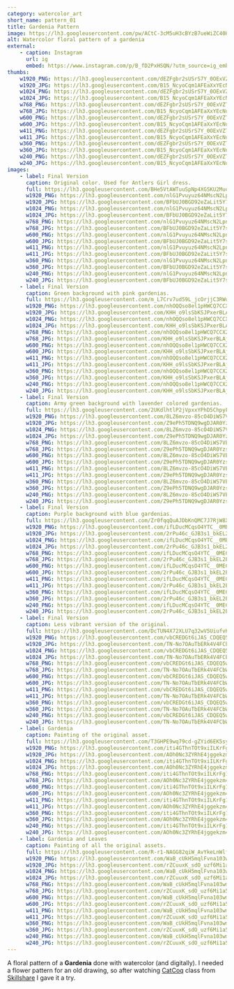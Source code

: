 ```yaml
---
category: watercolor_art
short_name: pattern_01
title: Gardenia Pattern
image: https://lh3.googleusercontent.com/pw/ACtC-3cM5uH3cBYzB7ueWiZC40HmmyQd-VKJh84hPpPLcG5cXKqHKLkFrg0Lcep0dl6tdDDLsVEIdXJVnP0a9LpVI3BvBH95cpzVcwNyktLvCK8l6qpYabGJ_oy_fTgF6xWuUUMV_dk_R1lIFPA9bvvnZOOj=w1200-h630-no?authuser=0
alt: Watercolor floral pattern of a gardenia
external:
    - caption: Instagram
      url: ig
      embed: https://www.instagram.com/p/B_fD2PxHSQN/?utm_source=ig_embed&amp;utm_campaign=loading
thumbs:
    w1920_PNG: https://lh3.googleusercontent.com/dEZFgbr2sUSrS7Y_0OExVZT9U8Fh8CSYrR009sWjqLP7NjZLcsEzZA-RMBz1YM0q11Hu9uvRugAgJZCo42P_0Qjr5museYuZJJnwbHICEcb3pdkljYqhzLg80jf9JatyUDm-j9Yi_Q=w355
    w1920_JPG: https://lh3.googleusercontent.com/B15_NcyoCqm1AFEaXxYEcNuTRKalsi0_0Vtjm8yrkH8t6y7nckd771kZ0fAhb4IbWcQgRWZOfu4xAK3DnAGcpzECb6TQwjEGlaMi0TLNaODX46qmYCGGHAtmeAfVHK8UDbfPLci10w=w355
    w1024_PNG: https://lh3.googleusercontent.com/dEZFgbr2sUSrS7Y_0OExVZT9U8Fh8CSYrR009sWjqLP7NjZLcsEzZA-RMBz1YM0q11Hu9uvRugAgJZCo42P_0Qjr5museYuZJJnwbHICEcb3pdkljYqhzLg80jf9JatyUDm-j9Yi_Q=w284
    w1024_JPG: https://lh3.googleusercontent.com/B15_NcyoCqm1AFEaXxYEcNuTRKalsi0_0Vtjm8yrkH8t6y7nckd771kZ0fAhb4IbWcQgRWZOfu4xAK3DnAGcpzECb6TQwjEGlaMi0TLNaODX46qmYCGGHAtmeAfVHK8UDbfPLci10w=w284
    w768_PNG: https://lh3.googleusercontent.com/dEZFgbr2sUSrS7Y_0OExVZT9U8Fh8CSYrR009sWjqLP7NjZLcsEzZA-RMBz1YM0q11Hu9uvRugAgJZCo42P_0Qjr5museYuZJJnwbHICEcb3pdkljYqhzLg80jf9JatyUDm-j9Yi_Q=w213
    w768_JPG: https://lh3.googleusercontent.com/B15_NcyoCqm1AFEaXxYEcNuTRKalsi0_0Vtjm8yrkH8t6y7nckd771kZ0fAhb4IbWcQgRWZOfu4xAK3DnAGcpzECb6TQwjEGlaMi0TLNaODX46qmYCGGHAtmeAfVHK8UDbfPLci10w=w213
    w600_PNG: https://lh3.googleusercontent.com/dEZFgbr2sUSrS7Y_0OExVZT9U8Fh8CSYrR009sWjqLP7NjZLcsEzZA-RMBz1YM0q11Hu9uvRugAgJZCo42P_0Qjr5museYuZJJnwbHICEcb3pdkljYqhzLg80jf9JatyUDm-j9Yi_Q=w166
    w600_JPG: https://lh3.googleusercontent.com/B15_NcyoCqm1AFEaXxYEcNuTRKalsi0_0Vtjm8yrkH8t6y7nckd771kZ0fAhb4IbWcQgRWZOfu4xAK3DnAGcpzECb6TQwjEGlaMi0TLNaODX46qmYCGGHAtmeAfVHK8UDbfPLci10w=w166
    w411_PNG: https://lh3.googleusercontent.com/dEZFgbr2sUSrS7Y_0OExVZT9U8Fh8CSYrR009sWjqLP7NjZLcsEzZA-RMBz1YM0q11Hu9uvRugAgJZCo42P_0Qjr5museYuZJJnwbHICEcb3pdkljYqhzLg80jf9JatyUDm-j9Yi_Q=w114
    w411_JPG: https://lh3.googleusercontent.com/B15_NcyoCqm1AFEaXxYEcNuTRKalsi0_0Vtjm8yrkH8t6y7nckd771kZ0fAhb4IbWcQgRWZOfu4xAK3DnAGcpzECb6TQwjEGlaMi0TLNaODX46qmYCGGHAtmeAfVHK8UDbfPLci10w=w114
    w360_PNG: https://lh3.googleusercontent.com/dEZFgbr2sUSrS7Y_0OExVZT9U8Fh8CSYrR009sWjqLP7NjZLcsEzZA-RMBz1YM0q11Hu9uvRugAgJZCo42P_0Qjr5museYuZJJnwbHICEcb3pdkljYqhzLg80jf9JatyUDm-j9Yi_Q=w100
    w360_JPG: https://lh3.googleusercontent.com/B15_NcyoCqm1AFEaXxYEcNuTRKalsi0_0Vtjm8yrkH8t6y7nckd771kZ0fAhb4IbWcQgRWZOfu4xAK3DnAGcpzECb6TQwjEGlaMi0TLNaODX46qmYCGGHAtmeAfVHK8UDbfPLci10w=w100
    w240_PNG: https://lh3.googleusercontent.com/dEZFgbr2sUSrS7Y_0OExVZT9U8Fh8CSYrR009sWjqLP7NjZLcsEzZA-RMBz1YM0q11Hu9uvRugAgJZCo42P_0Qjr5museYuZJJnwbHICEcb3pdkljYqhzLg80jf9JatyUDm-j9Yi_Q=w66
    w240_JPG: https://lh3.googleusercontent.com/B15_NcyoCqm1AFEaXxYEcNuTRKalsi0_0Vtjm8yrkH8t6y7nckd771kZ0fAhb4IbWcQgRWZOfu4xAK3DnAGcpzECb6TQwjEGlaMi0TLNaODX46qmYCGGHAtmeAfVHK8UDbfPLci10w=w66
images:
    - label: Final Version
      caption: Original color. Used for Antlers Girl dress.
      full: https://lh3.googleusercontent.com/BHe5VtAWTuuSpNp4XGSKU2MuoNHASNq8VNiIYatOfdiJaFswsgkB2nIC3PavlWys_UHGz1u9ydpnN5SWsLmNGrc8X3pMVILrRvjLZSbIAVuCcTD6T9mzfh9rzdJzrem7sR-hdvh7Hw=w1080-h1080
      w1920_PNG: https://lh3.googleusercontent.com/nlG1Pvuyuz64NMscN2LpnHXHVRIDXXSVg1ltvqxwmdb01RK0NA94e9_ln4UdH40xC8hoHBzYXUbvi7WrC1IwJ9ikJO85FGL19Vt7rTbF34rT6NsJWgd3bREot9CwKkkB_LoDyZn3eA=w850
      w1920_JPG: https://lh3.googleusercontent.com/BFbUJ0BGD92eZaLit5Y7szHSNsIEZDwU37WEWLG0xcHDUyGxn1TV7vskvzjja4xdVUvQLbXlrtOWLmDxhzbUQj9MusA0bnVfT-aZOyn2HATA39qyYyn_fjdgig-k24UZgBxjaLYjzA=w850
      w1024_PNG: https://lh3.googleusercontent.com/nlG1Pvuyuz64NMscN2LpnHXHVRIDXXSVg1ltvqxwmdb01RK0NA94e9_ln4UdH40xC8hoHBzYXUbvi7WrC1IwJ9ikJO85FGL19Vt7rTbF34rT6NsJWgd3bREot9CwKkkB_LoDyZn3eA=w711
      w1024_JPG: https://lh3.googleusercontent.com/BFbUJ0BGD92eZaLit5Y7szHSNsIEZDwU37WEWLG0xcHDUyGxn1TV7vskvzjja4xdVUvQLbXlrtOWLmDxhzbUQj9MusA0bnVfT-aZOyn2HATA39qyYyn_fjdgig-k24UZgBxjaLYjzA=w711
      w768_PNG: https://lh3.googleusercontent.com/nlG1Pvuyuz64NMscN2LpnHXHVRIDXXSVg1ltvqxwmdb01RK0NA94e9_ln4UdH40xC8hoHBzYXUbvi7WrC1IwJ9ikJO85FGL19Vt7rTbF34rT6NsJWgd3bREot9CwKkkB_LoDyZn3eA=w533
      w768_JPG: https://lh3.googleusercontent.com/BFbUJ0BGD92eZaLit5Y7szHSNsIEZDwU37WEWLG0xcHDUyGxn1TV7vskvzjja4xdVUvQLbXlrtOWLmDxhzbUQj9MusA0bnVfT-aZOyn2HATA39qyYyn_fjdgig-k24UZgBxjaLYjzA=w533
      w600_PNG: https://lh3.googleusercontent.com/nlG1Pvuyuz64NMscN2LpnHXHVRIDXXSVg1ltvqxwmdb01RK0NA94e9_ln4UdH40xC8hoHBzYXUbvi7WrC1IwJ9ikJO85FGL19Vt7rTbF34rT6NsJWgd3bREot9CwKkkB_LoDyZn3eA=w416
      w600_JPG: https://lh3.googleusercontent.com/BFbUJ0BGD92eZaLit5Y7szHSNsIEZDwU37WEWLG0xcHDUyGxn1TV7vskvzjja4xdVUvQLbXlrtOWLmDxhzbUQj9MusA0bnVfT-aZOyn2HATA39qyYyn_fjdgig-k24UZgBxjaLYjzA=w416
      w411_PNG: https://lh3.googleusercontent.com/nlG1Pvuyuz64NMscN2LpnHXHVRIDXXSVg1ltvqxwmdb01RK0NA94e9_ln4UdH40xC8hoHBzYXUbvi7WrC1IwJ9ikJO85FGL19Vt7rTbF34rT6NsJWgd3bREot9CwKkkB_LoDyZn3eA=w285
      w411_JPG: https://lh3.googleusercontent.com/BFbUJ0BGD92eZaLit5Y7szHSNsIEZDwU37WEWLG0xcHDUyGxn1TV7vskvzjja4xdVUvQLbXlrtOWLmDxhzbUQj9MusA0bnVfT-aZOyn2HATA39qyYyn_fjdgig-k24UZgBxjaLYjzA=w285
      w360_PNG: https://lh3.googleusercontent.com/nlG1Pvuyuz64NMscN2LpnHXHVRIDXXSVg1ltvqxwmdb01RK0NA94e9_ln4UdH40xC8hoHBzYXUbvi7WrC1IwJ9ikJO85FGL19Vt7rTbF34rT6NsJWgd3bREot9CwKkkB_LoDyZn3eA=w250
      w360_JPG: https://lh3.googleusercontent.com/BFbUJ0BGD92eZaLit5Y7szHSNsIEZDwU37WEWLG0xcHDUyGxn1TV7vskvzjja4xdVUvQLbXlrtOWLmDxhzbUQj9MusA0bnVfT-aZOyn2HATA39qyYyn_fjdgig-k24UZgBxjaLYjzA=w250
      w240_PNG: https://lh3.googleusercontent.com/nlG1Pvuyuz64NMscN2LpnHXHVRIDXXSVg1ltvqxwmdb01RK0NA94e9_ln4UdH40xC8hoHBzYXUbvi7WrC1IwJ9ikJO85FGL19Vt7rTbF34rT6NsJWgd3bREot9CwKkkB_LoDyZn3eA=w166
      w240_JPG: https://lh3.googleusercontent.com/BFbUJ0BGD92eZaLit5Y7szHSNsIEZDwU37WEWLG0xcHDUyGxn1TV7vskvzjja4xdVUvQLbXlrtOWLmDxhzbUQj9MusA0bnVfT-aZOyn2HATA39qyYyn_fjdgig-k24UZgBxjaLYjzA=w166
    - label: Final Version
      caption: Green background with pink gardenias.
      full: https://lh3.googleusercontent.com/m_L7Crv7ud59L_jcOrjjC3RWoMB1R7-CfbclWOSCMPwCYJNJdKxZZQTfVRls8P62G3B5i_3aKoEG50uYoLltqIjCKrH5Cc0iNbE54VNZVtnJbBGVY8SoVCQpxliD5hYzTy4C5KhWVA=w1080-h1080
      w1920_PNG: https://lh3.googleusercontent.com/nhOQQso8el1pHWCQ7CCX2_z5n2I50ryP2SY4oeo9U8NY8veuZiP2VYaPvtbkzAVjJVxrrOMvCfYxEG2OOc0ZPVcOYkU9J_RuXU3Qm-eGao2s1HYSp8EjJ7cU5bhrTloH7EA6g90rSw=w850
      w1920_JPG: https://lh3.googleusercontent.com/KHH_o9lsSbKSJPxerBLAjIn8x1TQ5v4MRbzZdigFyApk6ux4JEZmR5nzTPM_isZeqpdYeiaEkWXS_CUVZ7QPo0CwOQyNOqSMl2kX1j8SfeESPMN5WJsg0oIMgXND5x_Hv4RsBkkAAA=w850
      w1024_PNG: https://lh3.googleusercontent.com/nhOQQso8el1pHWCQ7CCX2_z5n2I50ryP2SY4oeo9U8NY8veuZiP2VYaPvtbkzAVjJVxrrOMvCfYxEG2OOc0ZPVcOYkU9J_RuXU3Qm-eGao2s1HYSp8EjJ7cU5bhrTloH7EA6g90rSw=w711
      w1024_JPG: https://lh3.googleusercontent.com/KHH_o9lsSbKSJPxerBLAjIn8x1TQ5v4MRbzZdigFyApk6ux4JEZmR5nzTPM_isZeqpdYeiaEkWXS_CUVZ7QPo0CwOQyNOqSMl2kX1j8SfeESPMN5WJsg0oIMgXND5x_Hv4RsBkkAAA=w711
      w768_PNG: https://lh3.googleusercontent.com/nhOQQso8el1pHWCQ7CCX2_z5n2I50ryP2SY4oeo9U8NY8veuZiP2VYaPvtbkzAVjJVxrrOMvCfYxEG2OOc0ZPVcOYkU9J_RuXU3Qm-eGao2s1HYSp8EjJ7cU5bhrTloH7EA6g90rSw=w533
      w768_JPG: https://lh3.googleusercontent.com/KHH_o9lsSbKSJPxerBLAjIn8x1TQ5v4MRbzZdigFyApk6ux4JEZmR5nzTPM_isZeqpdYeiaEkWXS_CUVZ7QPo0CwOQyNOqSMl2kX1j8SfeESPMN5WJsg0oIMgXND5x_Hv4RsBkkAAA=w533
      w600_PNG: https://lh3.googleusercontent.com/nhOQQso8el1pHWCQ7CCX2_z5n2I50ryP2SY4oeo9U8NY8veuZiP2VYaPvtbkzAVjJVxrrOMvCfYxEG2OOc0ZPVcOYkU9J_RuXU3Qm-eGao2s1HYSp8EjJ7cU5bhrTloH7EA6g90rSw=w416
      w600_JPG: https://lh3.googleusercontent.com/KHH_o9lsSbKSJPxerBLAjIn8x1TQ5v4MRbzZdigFyApk6ux4JEZmR5nzTPM_isZeqpdYeiaEkWXS_CUVZ7QPo0CwOQyNOqSMl2kX1j8SfeESPMN5WJsg0oIMgXND5x_Hv4RsBkkAAA=w416
      w411_PNG: https://lh3.googleusercontent.com/nhOQQso8el1pHWCQ7CCX2_z5n2I50ryP2SY4oeo9U8NY8veuZiP2VYaPvtbkzAVjJVxrrOMvCfYxEG2OOc0ZPVcOYkU9J_RuXU3Qm-eGao2s1HYSp8EjJ7cU5bhrTloH7EA6g90rSw=w285
      w411_JPG: https://lh3.googleusercontent.com/KHH_o9lsSbKSJPxerBLAjIn8x1TQ5v4MRbzZdigFyApk6ux4JEZmR5nzTPM_isZeqpdYeiaEkWXS_CUVZ7QPo0CwOQyNOqSMl2kX1j8SfeESPMN5WJsg0oIMgXND5x_Hv4RsBkkAAA=w285
      w360_PNG: https://lh3.googleusercontent.com/nhOQQso8el1pHWCQ7CCX2_z5n2I50ryP2SY4oeo9U8NY8veuZiP2VYaPvtbkzAVjJVxrrOMvCfYxEG2OOc0ZPVcOYkU9J_RuXU3Qm-eGao2s1HYSp8EjJ7cU5bhrTloH7EA6g90rSw=w250
      w360_JPG: https://lh3.googleusercontent.com/KHH_o9lsSbKSJPxerBLAjIn8x1TQ5v4MRbzZdigFyApk6ux4JEZmR5nzTPM_isZeqpdYeiaEkWXS_CUVZ7QPo0CwOQyNOqSMl2kX1j8SfeESPMN5WJsg0oIMgXND5x_Hv4RsBkkAAA=w250
      w240_PNG: https://lh3.googleusercontent.com/nhOQQso8el1pHWCQ7CCX2_z5n2I50ryP2SY4oeo9U8NY8veuZiP2VYaPvtbkzAVjJVxrrOMvCfYxEG2OOc0ZPVcOYkU9J_RuXU3Qm-eGao2s1HYSp8EjJ7cU5bhrTloH7EA6g90rSw=w166
      w240_JPG: https://lh3.googleusercontent.com/KHH_o9lsSbKSJPxerBLAjIn8x1TQ5v4MRbzZdigFyApk6ux4JEZmR5nzTPM_isZeqpdYeiaEkWXS_CUVZ7QPo0CwOQyNOqSMl2kX1j8SfeESPMN5WJsg0oIMgXND5x_Hv4RsBkkAAA=w166
    - label: Final Version
      caption: Army green background with lavender colored gardenias.
      full: https://lh3.googleusercontent.com/2UKdlhtlP2jVpxxYPhD5ChpyFJTugmTOIFXeljBsh5n6vwQcRmezI9hI-ltgrJCgbteKXKYUmFt6UQn_lXd3mt1YrDyQ47NxqkgnycgjluHGnNv-2MMk4DHU0LC6LwPQ5rnj8vxlng=w1080-h1080
      w1920_PNG: https://lh3.googleusercontent.com/8LZ6mvzo-85cO4DiWS7VE3Jm3cu8jCMJL7RKs-fa7iJXs-SuyBy9rucCUE5nzD_YVePxSe5ACyCUXir4kl7cpzRR7V-Nn_Tah8EQztZmeKJrApOGNujEpgX_Whw7PfhIwEfu5QI8rg=w850
      w1920_JPG: https://lh3.googleusercontent.com/Z9ePh5TDNQ9wgDJAR0YzsmhX-rydOoDNHqWcTwB388SkHq2daUAIfvldXGdspj5jeOv5_9Dav3X9JSDXqDq2jPpESxcZ0Ecw1-V30zDVwUU1Es6KOJH9Wu3AUldoveVq9gZNGq4Eow=w850
      w1024_PNG: https://lh3.googleusercontent.com/8LZ6mvzo-85cO4DiWS7VE3Jm3cu8jCMJL7RKs-fa7iJXs-SuyBy9rucCUE5nzD_YVePxSe5ACyCUXir4kl7cpzRR7V-Nn_Tah8EQztZmeKJrApOGNujEpgX_Whw7PfhIwEfu5QI8rg=w711
      w1024_JPG: https://lh3.googleusercontent.com/Z9ePh5TDNQ9wgDJAR0YzsmhX-rydOoDNHqWcTwB388SkHq2daUAIfvldXGdspj5jeOv5_9Dav3X9JSDXqDq2jPpESxcZ0Ecw1-V30zDVwUU1Es6KOJH9Wu3AUldoveVq9gZNGq4Eow=w711
      w768_PNG: https://lh3.googleusercontent.com/8LZ6mvzo-85cO4DiWS7VE3Jm3cu8jCMJL7RKs-fa7iJXs-SuyBy9rucCUE5nzD_YVePxSe5ACyCUXir4kl7cpzRR7V-Nn_Tah8EQztZmeKJrApOGNujEpgX_Whw7PfhIwEfu5QI8rg=w533
      w768_JPG: https://lh3.googleusercontent.com/Z9ePh5TDNQ9wgDJAR0YzsmhX-rydOoDNHqWcTwB388SkHq2daUAIfvldXGdspj5jeOv5_9Dav3X9JSDXqDq2jPpESxcZ0Ecw1-V30zDVwUU1Es6KOJH9Wu3AUldoveVq9gZNGq4Eow=w533
      w600_PNG: https://lh3.googleusercontent.com/8LZ6mvzo-85cO4DiWS7VE3Jm3cu8jCMJL7RKs-fa7iJXs-SuyBy9rucCUE5nzD_YVePxSe5ACyCUXir4kl7cpzRR7V-Nn_Tah8EQztZmeKJrApOGNujEpgX_Whw7PfhIwEfu5QI8rg=w416
      w600_JPG: https://lh3.googleusercontent.com/Z9ePh5TDNQ9wgDJAR0YzsmhX-rydOoDNHqWcTwB388SkHq2daUAIfvldXGdspj5jeOv5_9Dav3X9JSDXqDq2jPpESxcZ0Ecw1-V30zDVwUU1Es6KOJH9Wu3AUldoveVq9gZNGq4Eow=w416
      w411_PNG: https://lh3.googleusercontent.com/8LZ6mvzo-85cO4DiWS7VE3Jm3cu8jCMJL7RKs-fa7iJXs-SuyBy9rucCUE5nzD_YVePxSe5ACyCUXir4kl7cpzRR7V-Nn_Tah8EQztZmeKJrApOGNujEpgX_Whw7PfhIwEfu5QI8rg=w285
      w411_JPG: https://lh3.googleusercontent.com/Z9ePh5TDNQ9wgDJAR0YzsmhX-rydOoDNHqWcTwB388SkHq2daUAIfvldXGdspj5jeOv5_9Dav3X9JSDXqDq2jPpESxcZ0Ecw1-V30zDVwUU1Es6KOJH9Wu3AUldoveVq9gZNGq4Eow=w285
      w360_PNG: https://lh3.googleusercontent.com/8LZ6mvzo-85cO4DiWS7VE3Jm3cu8jCMJL7RKs-fa7iJXs-SuyBy9rucCUE5nzD_YVePxSe5ACyCUXir4kl7cpzRR7V-Nn_Tah8EQztZmeKJrApOGNujEpgX_Whw7PfhIwEfu5QI8rg=w250
      w360_JPG: https://lh3.googleusercontent.com/Z9ePh5TDNQ9wgDJAR0YzsmhX-rydOoDNHqWcTwB388SkHq2daUAIfvldXGdspj5jeOv5_9Dav3X9JSDXqDq2jPpESxcZ0Ecw1-V30zDVwUU1Es6KOJH9Wu3AUldoveVq9gZNGq4Eow=w250
      w240_PNG: https://lh3.googleusercontent.com/8LZ6mvzo-85cO4DiWS7VE3Jm3cu8jCMJL7RKs-fa7iJXs-SuyBy9rucCUE5nzD_YVePxSe5ACyCUXir4kl7cpzRR7V-Nn_Tah8EQztZmeKJrApOGNujEpgX_Whw7PfhIwEfu5QI8rg=w166
      w240_JPG: https://lh3.googleusercontent.com/Z9ePh5TDNQ9wgDJAR0YzsmhX-rydOoDNHqWcTwB388SkHq2daUAIfvldXGdspj5jeOv5_9Dav3X9JSDXqDq2jPpESxcZ0Ecw1-V30zDVwUU1Es6KOJH9Wu3AUldoveVq9gZNGq4Eow=w166
    - label: Final Version
      caption: Purple background with blue gardenias.
      full: https://lh3.googleusercontent.com/Zr0fqqQuAJDbKnQMC7J7RjW8XgYH0bY8_lQynnU7aLx45nmIJynaXG6HHzgn5CdIn7ae_EGK5Twov24kFFp0udNAk0Dh_gKdJK11_P-94OuYxGJ1QnUlg55otd1jpKhc98dF027c1g=w1080-h1080
      w1920_PNG: https://lh3.googleusercontent.com/ifLDucMCqsO4YTC__0MEChGyG2r1B7_zBrN5bNuXNHomiwTsUNqkCUuB2EBA9ya-gTsc5adqfwZ0Mk5qQu3dzXPPg1c9tyqpwJozBBZnCNQsUDYMuDnSZqyrHn7C-dfp291xun9Eqw=w850
      w1920_JPG: https://lh3.googleusercontent.com/2rPu46c_GJB3s1_bkEL2EHytSfhKcb4qNaCkR5NdDm1Ejzv30V1AAUlQjwOg_2o57pSBrKhSvCJ6BDyyRzp5J5KnwIIls9Ndh_cE4WgdkRt0ofQXsBInnQxjrTKu9ON0Sq5VGp4FIA=w850
      w1024_PNG: https://lh3.googleusercontent.com/ifLDucMCqsO4YTC__0MEChGyG2r1B7_zBrN5bNuXNHomiwTsUNqkCUuB2EBA9ya-gTsc5adqfwZ0Mk5qQu3dzXPPg1c9tyqpwJozBBZnCNQsUDYMuDnSZqyrHn7C-dfp291xun9Eqw=w711
      w1024_JPG: https://lh3.googleusercontent.com/2rPu46c_GJB3s1_bkEL2EHytSfhKcb4qNaCkR5NdDm1Ejzv30V1AAUlQjwOg_2o57pSBrKhSvCJ6BDyyRzp5J5KnwIIls9Ndh_cE4WgdkRt0ofQXsBInnQxjrTKu9ON0Sq5VGp4FIA=w711
      w768_PNG: https://lh3.googleusercontent.com/ifLDucMCqsO4YTC__0MEChGyG2r1B7_zBrN5bNuXNHomiwTsUNqkCUuB2EBA9ya-gTsc5adqfwZ0Mk5qQu3dzXPPg1c9tyqpwJozBBZnCNQsUDYMuDnSZqyrHn7C-dfp291xun9Eqw=w533
      w768_JPG: https://lh3.googleusercontent.com/2rPu46c_GJB3s1_bkEL2EHytSfhKcb4qNaCkR5NdDm1Ejzv30V1AAUlQjwOg_2o57pSBrKhSvCJ6BDyyRzp5J5KnwIIls9Ndh_cE4WgdkRt0ofQXsBInnQxjrTKu9ON0Sq5VGp4FIA=w533
      w600_PNG: https://lh3.googleusercontent.com/ifLDucMCqsO4YTC__0MEChGyG2r1B7_zBrN5bNuXNHomiwTsUNqkCUuB2EBA9ya-gTsc5adqfwZ0Mk5qQu3dzXPPg1c9tyqpwJozBBZnCNQsUDYMuDnSZqyrHn7C-dfp291xun9Eqw=w416
      w600_JPG: https://lh3.googleusercontent.com/2rPu46c_GJB3s1_bkEL2EHytSfhKcb4qNaCkR5NdDm1Ejzv30V1AAUlQjwOg_2o57pSBrKhSvCJ6BDyyRzp5J5KnwIIls9Ndh_cE4WgdkRt0ofQXsBInnQxjrTKu9ON0Sq5VGp4FIA=w416
      w411_PNG: https://lh3.googleusercontent.com/ifLDucMCqsO4YTC__0MEChGyG2r1B7_zBrN5bNuXNHomiwTsUNqkCUuB2EBA9ya-gTsc5adqfwZ0Mk5qQu3dzXPPg1c9tyqpwJozBBZnCNQsUDYMuDnSZqyrHn7C-dfp291xun9Eqw=w285
      w411_JPG: https://lh3.googleusercontent.com/2rPu46c_GJB3s1_bkEL2EHytSfhKcb4qNaCkR5NdDm1Ejzv30V1AAUlQjwOg_2o57pSBrKhSvCJ6BDyyRzp5J5KnwIIls9Ndh_cE4WgdkRt0ofQXsBInnQxjrTKu9ON0Sq5VGp4FIA=w285
      w360_PNG: https://lh3.googleusercontent.com/ifLDucMCqsO4YTC__0MEChGyG2r1B7_zBrN5bNuXNHomiwTsUNqkCUuB2EBA9ya-gTsc5adqfwZ0Mk5qQu3dzXPPg1c9tyqpwJozBBZnCNQsUDYMuDnSZqyrHn7C-dfp291xun9Eqw=w250
      w360_JPG: https://lh3.googleusercontent.com/2rPu46c_GJB3s1_bkEL2EHytSfhKcb4qNaCkR5NdDm1Ejzv30V1AAUlQjwOg_2o57pSBrKhSvCJ6BDyyRzp5J5KnwIIls9Ndh_cE4WgdkRt0ofQXsBInnQxjrTKu9ON0Sq5VGp4FIA=w250
      w240_PNG: https://lh3.googleusercontent.com/ifLDucMCqsO4YTC__0MEChGyG2r1B7_zBrN5bNuXNHomiwTsUNqkCUuB2EBA9ya-gTsc5adqfwZ0Mk5qQu3dzXPPg1c9tyqpwJozBBZnCNQsUDYMuDnSZqyrHn7C-dfp291xun9Eqw=w166
      w240_JPG: https://lh3.googleusercontent.com/2rPu46c_GJB3s1_bkEL2EHytSfhKcb4qNaCkR5NdDm1Ejzv30V1AAUlQjwOg_2o57pSBrKhSvCJ6BDyyRzp5J5KnwIIls9Ndh_cE4WgdkRt0ofQXsBInnQxjrTKu9ON0Sq5VGp4FIA=w166
    - label: Final Version
      caption: Less vibrant version of the original.
      full: https://lh3.googleusercontent.com/DcTUN4X72XLU7q32wV5UiufvK7LRCAquhTZ3Hm5qQ4UN44xjlsjKTm40yTecVfrHxE_n5UIv739D4qiNQaE8fGtinM884mTVauYY6n49eT-wzQ-4kCjNX2d5f3B2UT2j2RW94KyenQ=w1080-h1080
      w1920_PNG: https://lh3.googleusercontent.com/vbCREDGt6iJAS_CDQEQ5wZKLsdE1BJMPzoog993FndLZIG6dPkwq9-3t0Su4Z6by4kT1TO4jsz5Sv9kGIqntdOng0imwVZjUgceDnS_aMPEDpDxmqISA4oh6Z9G7lpssw18d_mLDag=w850
      w1920_JPG: https://lh3.googleusercontent.com/TN-No7OAuTbERk4V4FCbWZvHgOKwfzWhtQhaGQi3SkA2EO4K0yZafsFNQ1UreuUJPiNBVvCVy0gbDn6TUy3rvNtoztZ72gQMTqFsMdY1w-bMSbXc7_EE7We8DxoMXQKdoduTJbf34g=w850
      w1024_PNG: https://lh3.googleusercontent.com/vbCREDGt6iJAS_CDQEQ5wZKLsdE1BJMPzoog993FndLZIG6dPkwq9-3t0Su4Z6by4kT1TO4jsz5Sv9kGIqntdOng0imwVZjUgceDnS_aMPEDpDxmqISA4oh6Z9G7lpssw18d_mLDag=w711
      w1024_JPG: https://lh3.googleusercontent.com/TN-No7OAuTbERk4V4FCbWZvHgOKwfzWhtQhaGQi3SkA2EO4K0yZafsFNQ1UreuUJPiNBVvCVy0gbDn6TUy3rvNtoztZ72gQMTqFsMdY1w-bMSbXc7_EE7We8DxoMXQKdoduTJbf34g=w711
      w768_PNG: https://lh3.googleusercontent.com/vbCREDGt6iJAS_CDQEQ5wZKLsdE1BJMPzoog993FndLZIG6dPkwq9-3t0Su4Z6by4kT1TO4jsz5Sv9kGIqntdOng0imwVZjUgceDnS_aMPEDpDxmqISA4oh6Z9G7lpssw18d_mLDag=w533
      w768_JPG: https://lh3.googleusercontent.com/TN-No7OAuTbERk4V4FCbWZvHgOKwfzWhtQhaGQi3SkA2EO4K0yZafsFNQ1UreuUJPiNBVvCVy0gbDn6TUy3rvNtoztZ72gQMTqFsMdY1w-bMSbXc7_EE7We8DxoMXQKdoduTJbf34g=w533
      w600_PNG: https://lh3.googleusercontent.com/vbCREDGt6iJAS_CDQEQ5wZKLsdE1BJMPzoog993FndLZIG6dPkwq9-3t0Su4Z6by4kT1TO4jsz5Sv9kGIqntdOng0imwVZjUgceDnS_aMPEDpDxmqISA4oh6Z9G7lpssw18d_mLDag=w416
      w600_JPG: https://lh3.googleusercontent.com/TN-No7OAuTbERk4V4FCbWZvHgOKwfzWhtQhaGQi3SkA2EO4K0yZafsFNQ1UreuUJPiNBVvCVy0gbDn6TUy3rvNtoztZ72gQMTqFsMdY1w-bMSbXc7_EE7We8DxoMXQKdoduTJbf34g=w416
      w411_PNG: https://lh3.googleusercontent.com/vbCREDGt6iJAS_CDQEQ5wZKLsdE1BJMPzoog993FndLZIG6dPkwq9-3t0Su4Z6by4kT1TO4jsz5Sv9kGIqntdOng0imwVZjUgceDnS_aMPEDpDxmqISA4oh6Z9G7lpssw18d_mLDag=w285
      w411_JPG: https://lh3.googleusercontent.com/TN-No7OAuTbERk4V4FCbWZvHgOKwfzWhtQhaGQi3SkA2EO4K0yZafsFNQ1UreuUJPiNBVvCVy0gbDn6TUy3rvNtoztZ72gQMTqFsMdY1w-bMSbXc7_EE7We8DxoMXQKdoduTJbf34g=w285
      w360_PNG: https://lh3.googleusercontent.com/vbCREDGt6iJAS_CDQEQ5wZKLsdE1BJMPzoog993FndLZIG6dPkwq9-3t0Su4Z6by4kT1TO4jsz5Sv9kGIqntdOng0imwVZjUgceDnS_aMPEDpDxmqISA4oh6Z9G7lpssw18d_mLDag=w250
      w360_JPG: https://lh3.googleusercontent.com/TN-No7OAuTbERk4V4FCbWZvHgOKwfzWhtQhaGQi3SkA2EO4K0yZafsFNQ1UreuUJPiNBVvCVy0gbDn6TUy3rvNtoztZ72gQMTqFsMdY1w-bMSbXc7_EE7We8DxoMXQKdoduTJbf34g=w250
      w240_PNG: https://lh3.googleusercontent.com/vbCREDGt6iJAS_CDQEQ5wZKLsdE1BJMPzoog993FndLZIG6dPkwq9-3t0Su4Z6by4kT1TO4jsz5Sv9kGIqntdOng0imwVZjUgceDnS_aMPEDpDxmqISA4oh6Z9G7lpssw18d_mLDag=w166
      w240_JPG: https://lh3.googleusercontent.com/TN-No7OAuTbERk4V4FCbWZvHgOKwfzWhtQhaGQi3SkA2EO4K0yZafsFNQ1UreuUJPiNBVvCVy0gbDn6TUy3rvNtoztZ72gQMTqFsMdY1w-bMSbXc7_EE7We8DxoMXQKdoduTJbf34g=w166
    - label: Gardenia
      caption: Painting of the original asset.
      full: https://lh3.googleusercontent.com/T3GHPE9wq79cd-gZYid6EK5syLCMygqY_gHDCNyYG1ZS_LuBAf3RT1jSayCEMfMt5l6T6WYmcTB8aVKd8fLykpWvOuB3uC8MhYH_iqgOtRyIBNT_NTfnTQMiaNreGXIcko3AD7GM7g=w1080-h1080
      w1920_PNG: https://lh3.googleusercontent.com/iti4GThnTOt9xiILKrFg1Lj0el1lP0gKZgaxxFkCBDmbBrFt92b9AMFHfTRXQ6nUWSZOvZI3w83cWPqQq4JhxT53q2qUHy9_s2rfngE96nuw6IeXwJpVfkut6CBuUCEl_EFerJNkTg=w850
      w1920_JPG: https://lh3.googleusercontent.com/AOh0Nc3ZYRhE4jggekzm4Bxdw6bXaNXLkEyFSv8wk3gXTqOxyHDaIEVU-M7-kDcEjaAW6xzKWDSy_ZIGLmUEdt2ZpIrS_wULrTSL-G-lvMe_BRFemgxcjDy5pZPQOC6VEjMuvGsECA=w850
      w1024_PNG: https://lh3.googleusercontent.com/iti4GThnTOt9xiILKrFg1Lj0el1lP0gKZgaxxFkCBDmbBrFt92b9AMFHfTRXQ6nUWSZOvZI3w83cWPqQq4JhxT53q2qUHy9_s2rfngE96nuw6IeXwJpVfkut6CBuUCEl_EFerJNkTg=w711
      w1024_JPG: https://lh3.googleusercontent.com/AOh0Nc3ZYRhE4jggekzm4Bxdw6bXaNXLkEyFSv8wk3gXTqOxyHDaIEVU-M7-kDcEjaAW6xzKWDSy_ZIGLmUEdt2ZpIrS_wULrTSL-G-lvMe_BRFemgxcjDy5pZPQOC6VEjMuvGsECA=w711
      w768_PNG: https://lh3.googleusercontent.com/iti4GThnTOt9xiILKrFg1Lj0el1lP0gKZgaxxFkCBDmbBrFt92b9AMFHfTRXQ6nUWSZOvZI3w83cWPqQq4JhxT53q2qUHy9_s2rfngE96nuw6IeXwJpVfkut6CBuUCEl_EFerJNkTg=w533
      w768_JPG: https://lh3.googleusercontent.com/AOh0Nc3ZYRhE4jggekzm4Bxdw6bXaNXLkEyFSv8wk3gXTqOxyHDaIEVU-M7-kDcEjaAW6xzKWDSy_ZIGLmUEdt2ZpIrS_wULrTSL-G-lvMe_BRFemgxcjDy5pZPQOC6VEjMuvGsECA=w533
      w600_PNG: https://lh3.googleusercontent.com/iti4GThnTOt9xiILKrFg1Lj0el1lP0gKZgaxxFkCBDmbBrFt92b9AMFHfTRXQ6nUWSZOvZI3w83cWPqQq4JhxT53q2qUHy9_s2rfngE96nuw6IeXwJpVfkut6CBuUCEl_EFerJNkTg=w416
      w600_JPG: https://lh3.googleusercontent.com/AOh0Nc3ZYRhE4jggekzm4Bxdw6bXaNXLkEyFSv8wk3gXTqOxyHDaIEVU-M7-kDcEjaAW6xzKWDSy_ZIGLmUEdt2ZpIrS_wULrTSL-G-lvMe_BRFemgxcjDy5pZPQOC6VEjMuvGsECA=w416
      w411_PNG: https://lh3.googleusercontent.com/iti4GThnTOt9xiILKrFg1Lj0el1lP0gKZgaxxFkCBDmbBrFt92b9AMFHfTRXQ6nUWSZOvZI3w83cWPqQq4JhxT53q2qUHy9_s2rfngE96nuw6IeXwJpVfkut6CBuUCEl_EFerJNkTg=w285
      w411_JPG: https://lh3.googleusercontent.com/AOh0Nc3ZYRhE4jggekzm4Bxdw6bXaNXLkEyFSv8wk3gXTqOxyHDaIEVU-M7-kDcEjaAW6xzKWDSy_ZIGLmUEdt2ZpIrS_wULrTSL-G-lvMe_BRFemgxcjDy5pZPQOC6VEjMuvGsECA=w285
      w360_PNG: https://lh3.googleusercontent.com/iti4GThnTOt9xiILKrFg1Lj0el1lP0gKZgaxxFkCBDmbBrFt92b9AMFHfTRXQ6nUWSZOvZI3w83cWPqQq4JhxT53q2qUHy9_s2rfngE96nuw6IeXwJpVfkut6CBuUCEl_EFerJNkTg=w250
      w360_JPG: https://lh3.googleusercontent.com/AOh0Nc3ZYRhE4jggekzm4Bxdw6bXaNXLkEyFSv8wk3gXTqOxyHDaIEVU-M7-kDcEjaAW6xzKWDSy_ZIGLmUEdt2ZpIrS_wULrTSL-G-lvMe_BRFemgxcjDy5pZPQOC6VEjMuvGsECA=w250
      w240_PNG: https://lh3.googleusercontent.com/iti4GThnTOt9xiILKrFg1Lj0el1lP0gKZgaxxFkCBDmbBrFt92b9AMFHfTRXQ6nUWSZOvZI3w83cWPqQq4JhxT53q2qUHy9_s2rfngE96nuw6IeXwJpVfkut6CBuUCEl_EFerJNkTg=w166
      w240_JPG: https://lh3.googleusercontent.com/AOh0Nc3ZYRhE4jggekzm4Bxdw6bXaNXLkEyFSv8wk3gXTqOxyHDaIEVU-M7-kDcEjaAW6xzKWDSy_ZIGLmUEdt2ZpIrS_wULrTSL-G-lvMe_BRFemgxcjDy5pZPQOC6VEjMuvGsECA=w166
    - label: Gardenia and Leaves
      caption: Painting of all the original assets.
      full: https://lh3.googleusercontent.com/R-r1-NAGG82qiW_AvYkeLnWlfUq2DoHxbSHT38jqIFTTi3ZWbQUkAVEJi3jmmHS6wbFE6WmW88V9lFoG93XehkDmtryVjZxF2PnLZXOzx56XfmP6SfDnRnpOMZFNxRVEprdX4EqDAA=w1080-h1080
      w1920_PNG: https://lh3.googleusercontent.com/WaB_cUkH5mqlFvna103wmv2D607YrXong3fl8mFLNPZyX8l8R1syY2iPSDuGVSQJ6D5pRAssnVYgviWvTUxW3-GTgt6ZFKNavVrciHcH_FV4YuJWQQCQfKMk9qddWy64cO9T3fnmHw=w850
      w1920_JPG: https://lh3.googleusercontent.com/rZCuuxK_sdO_uzf6Mi1a5knUWhyPogJuSgJaHZfQeYHVLt5rjDEEyFlNb0aMtqV5MHswE3KD0lj1gmSrud2u_adwnG8YP1LXbD6kM7yfQaaZREKEY8X2dVOymLed5cxe0KBolylr0w=w850
      w1024_PNG: https://lh3.googleusercontent.com/WaB_cUkH5mqlFvna103wmv2D607YrXong3fl8mFLNPZyX8l8R1syY2iPSDuGVSQJ6D5pRAssnVYgviWvTUxW3-GTgt6ZFKNavVrciHcH_FV4YuJWQQCQfKMk9qddWy64cO9T3fnmHw=w711
      w1024_JPG: https://lh3.googleusercontent.com/rZCuuxK_sdO_uzf6Mi1a5knUWhyPogJuSgJaHZfQeYHVLt5rjDEEyFlNb0aMtqV5MHswE3KD0lj1gmSrud2u_adwnG8YP1LXbD6kM7yfQaaZREKEY8X2dVOymLed5cxe0KBolylr0w=w711
      w768_PNG: https://lh3.googleusercontent.com/WaB_cUkH5mqlFvna103wmv2D607YrXong3fl8mFLNPZyX8l8R1syY2iPSDuGVSQJ6D5pRAssnVYgviWvTUxW3-GTgt6ZFKNavVrciHcH_FV4YuJWQQCQfKMk9qddWy64cO9T3fnmHw=w533
      w768_JPG: https://lh3.googleusercontent.com/rZCuuxK_sdO_uzf6Mi1a5knUWhyPogJuSgJaHZfQeYHVLt5rjDEEyFlNb0aMtqV5MHswE3KD0lj1gmSrud2u_adwnG8YP1LXbD6kM7yfQaaZREKEY8X2dVOymLed5cxe0KBolylr0w=w533
      w600_PNG: https://lh3.googleusercontent.com/WaB_cUkH5mqlFvna103wmv2D607YrXong3fl8mFLNPZyX8l8R1syY2iPSDuGVSQJ6D5pRAssnVYgviWvTUxW3-GTgt6ZFKNavVrciHcH_FV4YuJWQQCQfKMk9qddWy64cO9T3fnmHw=w416
      w600_JPG: https://lh3.googleusercontent.com/rZCuuxK_sdO_uzf6Mi1a5knUWhyPogJuSgJaHZfQeYHVLt5rjDEEyFlNb0aMtqV5MHswE3KD0lj1gmSrud2u_adwnG8YP1LXbD6kM7yfQaaZREKEY8X2dVOymLed5cxe0KBolylr0w=w416
      w411_PNG: https://lh3.googleusercontent.com/WaB_cUkH5mqlFvna103wmv2D607YrXong3fl8mFLNPZyX8l8R1syY2iPSDuGVSQJ6D5pRAssnVYgviWvTUxW3-GTgt6ZFKNavVrciHcH_FV4YuJWQQCQfKMk9qddWy64cO9T3fnmHw=w285
      w411_JPG: https://lh3.googleusercontent.com/rZCuuxK_sdO_uzf6Mi1a5knUWhyPogJuSgJaHZfQeYHVLt5rjDEEyFlNb0aMtqV5MHswE3KD0lj1gmSrud2u_adwnG8YP1LXbD6kM7yfQaaZREKEY8X2dVOymLed5cxe0KBolylr0w=w285
      w360_PNG: https://lh3.googleusercontent.com/WaB_cUkH5mqlFvna103wmv2D607YrXong3fl8mFLNPZyX8l8R1syY2iPSDuGVSQJ6D5pRAssnVYgviWvTUxW3-GTgt6ZFKNavVrciHcH_FV4YuJWQQCQfKMk9qddWy64cO9T3fnmHw=w250
      w360_JPG: https://lh3.googleusercontent.com/rZCuuxK_sdO_uzf6Mi1a5knUWhyPogJuSgJaHZfQeYHVLt5rjDEEyFlNb0aMtqV5MHswE3KD0lj1gmSrud2u_adwnG8YP1LXbD6kM7yfQaaZREKEY8X2dVOymLed5cxe0KBolylr0w=w250
      w240_PNG: https://lh3.googleusercontent.com/WaB_cUkH5mqlFvna103wmv2D607YrXong3fl8mFLNPZyX8l8R1syY2iPSDuGVSQJ6D5pRAssnVYgviWvTUxW3-GTgt6ZFKNavVrciHcH_FV4YuJWQQCQfKMk9qddWy64cO9T3fnmHw=w166
      w240_JPG: https://lh3.googleusercontent.com/rZCuuxK_sdO_uzf6Mi1a5knUWhyPogJuSgJaHZfQeYHVLt5rjDEEyFlNb0aMtqV5MHswE3KD0lj1gmSrud2u_adwnG8YP1LXbD6kM7yfQaaZREKEY8X2dVOymLed5cxe0KBolylr0w=w166
---
```


A floral pattern of a **Gardenia** done with watercolor (and digitally). I needed a flower pattern for an old drawing, so after watching [CatCoq](https://www.instagram.com/catcoq/) class from [Skillshare](https://www.skillshare.com/) I gave it a try.
